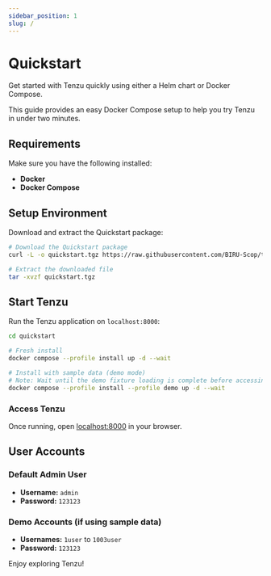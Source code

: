 ```yaml
---
sidebar_position: 1
slug: /
---
```


# Quickstart

Get started with Tenzu quickly using either a Helm chart or Docker Compose.

This guide provides an easy Docker Compose setup to help you try Tenzu in under two minutes.

## Requirements

Make sure you have the following installed:

- **Docker**
- **Docker Compose**

## Setup Environment

Download and extract the Quickstart package:

```bash
# Download the Quickstart package
curl -L -o quickstart.tgz https://raw.githubusercontent.com/BIRU-Scop/tenzu-docs/refs/heads/main/static/examples/quickstart.tgz

# Extract the downloaded file
tar -xvzf quickstart.tgz
```

## Start Tenzu

Run the Tenzu application on `localhost:8000`:

```bash
cd quickstart

# Fresh install
docker compose --profile install up -d --wait

# Install with sample data (demo mode)
# Note: Wait until the demo fixture loading is complete before accessing the app.
docker compose --profile install --profile demo up -d --wait
```

### Access Tenzu

Once running, open [localhost:8000](http://localhost:8000/) in your browser.

## User Accounts

### Default Admin User
- **Username:** `admin`
- **Password:** `123123`

### Demo Accounts (if using sample data)
- **Usernames:** `1user` to `1003user`
- **Password:** `123123`

Enjoy exploring Tenzu!

